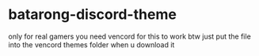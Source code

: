 # batarong-discord-theme
only for real gamers
you need vencord for this to work btw
just put the file into the vencord themes folder when u download it
